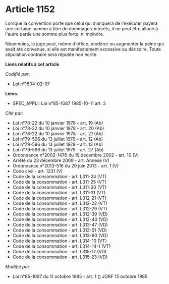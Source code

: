 # Article 1152

Lorsque la convention porte que celui qui manquera de l'exécuter payera une certaine somme à titre de dommages-intérêts, il
ne peut être alloué à l'autre partie une somme plus forte, ni moindre.

Néanmoins, le juge peut, même d'office, modérer ou augmenter la peine qui avait été convenue, si elle est manifestement
excessive ou dérisoire. Toute stipulation contraire sera réputée non écrite.

**Liens relatifs à cet article**

_Codifié par_:

  - Loi n°1804-02-07

**Liens**:

  - SPEC_APPLI: Loi n°85-1087 1985-10-11 art. 3

_Cité par_:

  - Loi n°78-22 du 10 janvier 1978 - art. 19 (Ab)
  - Loi n°78-22 du 10 janvier 1978 - art. 20 (Ab)
  - Loi n°78-22 du 10 janvier 1978 - art. 21 (Ab)
  - Loi n°79-596 du 13 juillet 1979 - art. 12 (Ab)
  - Loi n°79-596 du 13 juillet 1979 - art. 13 (Ab)
  - Loi n°79-596 du 13 juillet 1979 - art. 27 (Ab)
  - Ordonnance n°2002-1476 du 19 décembre 2002 - art. 10 (V)
  - Arrêté du 23 décembre 2009 - art. Annexe (V)
  - Ordonnance n°2013-516 du 20 juin 2013 - art. 1 (V)
  - Code civil - art. 1231 (V)
  - Code de la consommation - art. L311-24 (VT)
  - Code de la consommation - art. L311-25 (VT)
  - Code de la consommation - art. L311-30 (VT)
  - Code de la consommation - art. L311-31 (VT)
  - Code de la consommation - art. L312-21 (VT)
  - Code de la consommation - art. L312-22 (VT)
  - Code de la consommation - art. L312-29 (VT)
  - Code de la consommation - art. L312-39 (VD)
  - Code de la consommation - art. L312-40 (VD)
  - Code de la consommation - art. L313-47 (VD)
  - Code de la consommation - art. L313-51 (VD)
  - Code de la consommation - art. L313-60 (VD)
  - Code de la consommation - art. L314-10 (VT)
  - Code de la consommation - art. L314-14-1 (VT)
  - Code de la consommation - art. L315-17 (VD)
  - Code de la consommation - art. L315-23 (VD)

_Modifié par_:

  - Loi n°85-1097 du 11 octobre 1985 - art. 1 () JORF 15 octobre 1985
